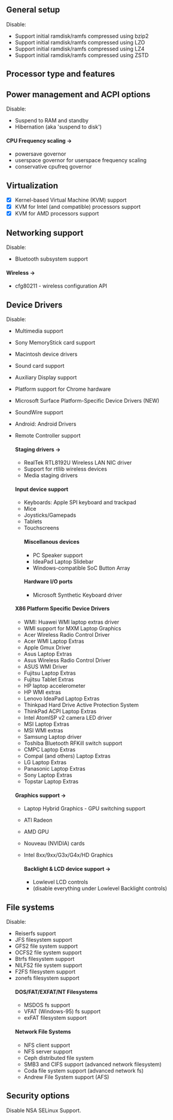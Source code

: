 ## General setup
Disable:
- Support initial ramdisk/ramfs compressed using bzip2
- Support initial ramdisk/ramfs compressed using LZO
- Support initial ramdisk/ramfs compressed using LZ4
- Support initial ramdisk/ramfs compressed using ZSTD

## Processor type and features

## Power management and ACPI options
Disable:
- Suspend to RAM and standby
- Hibernation (aka 'suspend to disk')

#### CPU Frequency scaling ->
- powersave governor
- userspace governor for userspace frequency scaling
- conservative cpufreq governor

## Virtualization
- [x] Kernel-based Virtual Machine (KVM) support
- [x] KVM for Intel (and compatible) processors support
- [x] KVM for AMD processors support

## Networking support
Disable:
- Bluetooth subsystem support

#### Wireless ->
- cfg80211 - wireless configuration API

## Device Drivers
Disable:
- Multimedia support
- Sony MemoryStick card support
- Macintosh device drivers
- Sound card support
- Auxiliary Display support
- Platform support for Chrome hardware
- Microsoft Surface Platform-Specific Device Drivers (NEW)
- SoundWire support
- Android: Android Drivers
- Remote Controller support

  #### Staging drivers ->
  - RealTek RTL8192U Wireless LAN NIC driver
  - Support for rtllib wireless devices
  - Media staging drivers

  #### Input device support
  - Keyboards: Apple SPI keyboard and trackpad
  - Mice
  - Joysticks/Gamepads
  - Tablets
  - Touchscreens
    #### Miscellanous devices
    - PC Speaker support
    - IdeaPad Laptop Slidebar
    - Windows-compatible SoC Button Array
    #### Hardware I/O ports
    - Microsoft Synthetic Keyboard driver

  #### X86 Platform Specific Device Drivers
  - WMI: Huawei WMI laptop extras driver
  - WMI support for MXM Laptop Graphics
  - Acer Wireless Radio Control Driver
  - Acer WMI Laptop Extras
  - Apple Gmux Driver
  - Asus Laptop Extras
  - Asus Wireless Radio Control Driver
  - ASUS WMI Driver
  - Fujitsu Laptop Extras
  - Fujitsu Tablet Extras
  - HP laptop accelerometer
  - HP WMI extras
  - Lenovo IdeaPad Laptop Extras
  - Thinkpad Hard Drive Active Protection System
  - ThinkPad ACPI Laptop Extras
  - Intel AtomISP v2 camera LED driver
  - MSI Laptop Extras
  - MSI WMI extras
  - Samsung Laptop driver
  - Toshiba Bluetooth RFKill switch support
  - CMPC Laptop Extras
  - Compal (and others) Laptop Extras
  - LG Laptop Extras
  - Panasonic Laptop Extras
  - Sony Laptop Extras
  - Topstar Laptop Extras

  #### Graphics support ->
  - Laptop Hybrid Graphics - GPU switching support
  - ATI Radeon
  - AMD GPU
  - Nouveau (NVIDIA) cards
  - Intel 8xx/9xx/G3x/G4x/HD Graphics

    #### Backlight & LCD device support ->
    - Lowlevel LCD controls
    - (disable everything under Lowlevel Backlight controls)

## File systems
Disable:
- Reiserfs support
- JFS filesystem support
- GFS2 file system support
- OCFS2 file system support
- Btrfs filesystem support
- NILFS2 file system support
- F2FS filesystem support
- zonefs filesystem support
  #### DOS/FAT/EXFAT/NT Filesystems
  - MSDOS fs support
  - VFAT (Windows-95) fs support
  - exFAT filesystem support
  #### Network File Systems
  - NFS client support
  - NFS server support
  - Ceph distributed file system
  - SMB3 and CIFS support (advanced network filesystem)
  - Coda file system support (advanced network fs)
  - Andrew File System support (AFS)

## Security options
Disable NSA SELinux Support.

